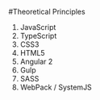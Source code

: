 #Theoretical Principles

1. JavaScript 
2. TypeScript
3. CSS3
4. HTML5
3. Angular 2
4. Gulp
5. SASS
6. WebPack / SystemJS




